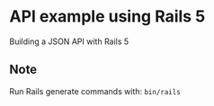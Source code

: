 # API example using Rails 5
Building a JSON API with Rails 5

## Note
Run Rails generate commands with: `bin/rails`
